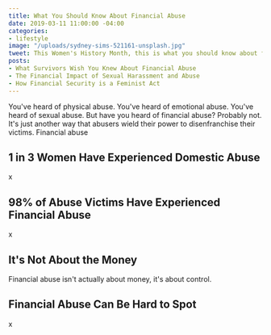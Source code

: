 ```yaml
---
title: What You Should Know About Financial Abuse
date: 2019-03-11 11:00:00 -04:00
categories:
- lifestyle
image: "/uploads/sydney-sims-521161-unsplash.jpg"
tweet: This Women's History Month, this is what you should know about financial abuse.
posts:
- What Survivors Wish You Knew About Financial Abuse
- The Financial Impact of Sexual Harassment and Abuse
- How Financial Security is a Feminist Act
---
```


You've heard of physical abuse. You've heard of emotional abuse. You've heard of sexual abuse. But have you heard of financial abuse? Probably not. It's just another way that abusers wield their power to disenfranchise their victims. Financial abuse

## 1 in 3 Women Have Experienced Domestic Abuse

x

## 98% of Abuse Victims Have Experienced Financial Abuse

x

## It's Not About the Money

Financial abuse isn't actually about money, it's about control.

## Financial Abuse Can Be Hard to Spot

x